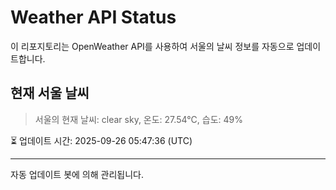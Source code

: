 
# Weather API Status

이 리포지토리는 OpenWeather API를 사용하여 서울의 날씨 정보를 자동으로 업데이트합니다.

## 현재 서울 날씨
> 서울의 현재 날씨: clear sky, 온도: 27.54°C, 습도: 49%

⏳ 업데이트 시간: 2025-09-26 05:47:36 (UTC)

---
자동 업데이트 봇에 의해 관리됩니다.
